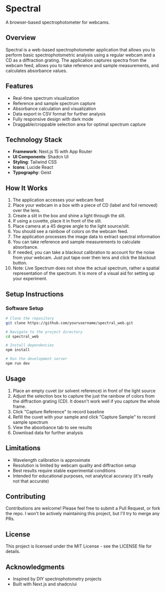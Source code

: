 # Spectral

A browser-based spectrophotometer for webcams.

## Overview

Spectral is a web-based spectrophotometer application that allows you to perform basic spectrophotometric analysis using a regular webcam and a CD as a diffraction grating. The application captures spectra from the webcam feed, allows you to take reference and sample measurements, and calculates absorbance values.

## Features

- Real-time spectrum visualization
- Reference and sample spectrum capture
- Absorbance calculation and visualization
- Data export in CSV format for further analysis
- Fully responsive design with dark mode
- Draggable/croppable selection area for optimal spectrum capture

## Technology Stack

- **Framework**: Next.js 15 with App Router
- **UI Components**: Shadcn UI
- **Styling**: Tailwind CSS
- **Icons**: Lucide React
- **Typography**: Geist

## How It Works

1. The application accesses your webcam feed
2. Place your webcam in a box with a piece of CD (label and foil removed) over the lens. 
3. Create a slit in the box and shine a light through the slit.
4. If using a cuvette, place it in front of the slit.
5. Place camera at a 45 degree angle to the light source/slit.
6. You should see a rainbow of colors on the webcam feed. 
7. The application processes the image data to extract spectral information
8. You can take reference and sample measurements to calculate absorbance. 
9. If needed, you can take a blackout calibration to account for the noise from your webcam. Just put tape over then lens and click the blackout button.
10. Note: Live Spectrum does not show the actual spectrum, rather a spatial representation of the spectrum. It is more of a visual aid for setting up your experiment.

## Setup Instructions

### Software Setup

```bash
# Clone the repository
git clone https://github.com/yourusername/spectral_web.git

# Navigate to the project directory
cd spectral_web

# Install dependencies
npm install

# Run the development server
npm run dev
```

## Usage

1. Place an empty cuvet (or solvent reference) in front of the light source
2. Adjust the selection box to capture the just the rainbow of colors from the diffraction grating (CD). It doesn't work well if you capture the whole frame.
3. Click "Capture Reference" to record baseline
4. Refill the cuvet with your sample and click "Capture Sample" to record sample spectrum
5. View the absorbance tab to see results
6. Download data for further analysis

## Limitations

- Wavelength calibration is approximate
- Resolution is limited by webcam quality and diffraction setup
- Best results require stable experimental conditions
- Intended for educational purposes, not analytical accuracy (it's really not that accurate)

## Contributing

Contributions are welcome! Please feel free to submit a Pull Request, or fork the repo. I won't be actively maintaining this project, but I'll try to merge any PRs.

## License

This project is licensed under the MIT License - see the LICENSE file for details.

## Acknowledgments

- Inspired by DIY spectrophotometry projects
- Built with Next.js and shadcn/ui 
